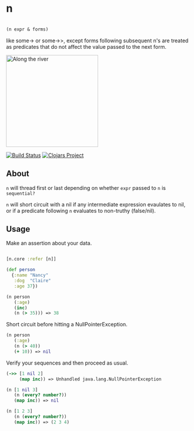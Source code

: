 # n
```clojure

(n expr & forms)

```
like some-> or some->>, except forms following subsequent n's are treated as predicates that do not affect the value passed to the next form.

<img src="http://www.csstoday.com/UploadFiles/Multimedia/2015/4/201504161045388080.jpg"
 alt="Along the river" height="250" />

[![Build Status](https://travis-ci.org/rcullito/n.svg?branch=master)](https://travis-ci.org/rcullito/n)
[![Clojars Project](https://img.shields.io/clojars/v/n.core.svg)](https://clojars.org/n.core)

## About
`n` will thread first or last depending on whether `expr` passed to `n` is `sequential?`

`n` will short circuit with a nil if any intermediate expression evaulates to nil, or if a predicate following `n` evaluates to non-truthy (false/nil).

## Usage

Make an assertion about your data.

```clojure

[n.core :refer [n]]

(def person
  {:name "Nancy"
   :dog  "Claire"
   :age 37})

(n person
   (:age)
   (inc)
   (n (> 35))) => 38
```

Short circuit before hitting a NullPointerException.

```clojure
(n person
   (:age)
   (n (> 40))
   (+ 10)) => nil
```

Verify your sequences and then proceed as usual.

```clojure
(->> [1 nil 2]
     (map inc)) => Unhandled java.lang.NullPointerException

(n [1 nil 3]
   (n (every? number?))
   (map inc)) => nil

(n [1 2 3]
   (n (every? number?))
   (map inc)) => (2 3 4)

```

